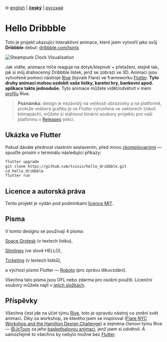 ﻿:globe_with_meridians:  [english](README.md)    |   <u>**český**</u>    |   [русский](README.ru.md)

# Hello Dribbble

Toto je projekt ukazující Interaktivní animace, které jsem vytvořil jako svůj **Dribbble** debut: [dribbble.com/tsinis](https://dribbble.com/tsinis)

![Steampunk Clock Visualisation](F:/Desktop/hello/hello_dribbble.gif)

Jak vidíte, animace míče reaguje na dotyk/klepnutí + přetažení, stejně tak, jak si můj drahocenný Dribbble lístek, jenž se zobrazí ve 3D. Animaci jsou vytvořené pomoci nástroje [Rive](https://rive.app) (bývalé Flare) ve frameworku [Flutter](https://flutter.dev/). **Tyto druhy animací mohou ozdobit vaše lístky, karetní hry, bankovní apod. aplikace takto jednoduše.** Tyto animace můžete vidět/odvětvit v mém [profilu](https://rive.app/a/tsinis) Rive.

> **Poznámka:** design je nezávislý na velikosti obrazovky a na platformě, protože veškerá grafika je ve Flutter vytvořena ve vektorech (nikoli bitmapách), můžete si stáhnout binární soubory projektu pro vaši platformu v [Releases](https://github.com/tsinis/hello_dribbble/releases) sekci.

## Ukázka ve Flutter

Pokud dáváte přednost vlastním sestavením, před mnou [zkompilovanými](https://github.com/tsinis/hello_dribbble/releases) — spusťte prosím v terminálu následující příkazy:

````markdown
flutter upgrade
git clone https://github.com/tsinis/hello_dribbble.git
cd hello_dribbble
flutter run
````

## Licence a autorská práva

Tento projekt je vydán pod podmínkami [licence MIT](https://github.com/tsinis/flro/blob/master/LICENSE).

## Písma

V tomto designu se používají 4 písma:

[Space Grotesk](https://fonts.floriankarsten.com/space-grotesk) (v textech lístku),

[Slimlines](https://www.dafont.com/slimlines.font) (ve slově HELLO),

[Ticketing](https://www.1001fonts.com/ticketing-font.html) (v textech lístků),

a výchozí písmo Flutter — [Roboto](https://fonts.google.com/specimen/Roboto) (pro zprávu díkuvzdání).

Všechna tato písma jsou OFL nebo zdarma pro osobní použití. Licenční soubory můžete najít v [jejich složkách](./third-party/fonts).

## Příspěvky

Všechna čest jde na účet týmu [Rive](https://rive.app/), toto je opravdu nástroj co změní svět animaci. Díky za workshop, ze kterého jsem se inspiroval ([Flare NYC Workshop and the Hamilton Design Challenge](https://medium.com/rive/flare-nyc-workshop-and-the-hamilton-design-challenge-ae8b2d1c73fc)) a zejména členovi týmu Rive — [@JcToon](https://github.com/JcToon) za jeho [basketbalovou animaci](https://rive.app/a/JuanCarlos/files/flare/basketball-blur-effects/preview), jenž jsem si odvětvil. A samozřejmě to všechno by nebylo možné bez [Flutter](https://github.com/flutter/flutter).